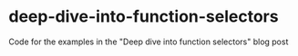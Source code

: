 # deep-dive-into-function-selectors
Code for the examples in the "Deep dive into function selectors" blog post
